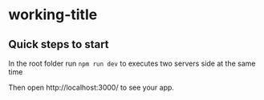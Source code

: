# working-title

## Quick steps to start

In the root folder run ```npm run dev``` to executes two servers side at the same time

Then open http://localhost:3000/ to see your app.

